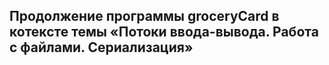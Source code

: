 <h2>Продолжение программы groceryCard в котексте темы «Потоки ввода-вывода. Работа с файлами. Сериализация»</h2>